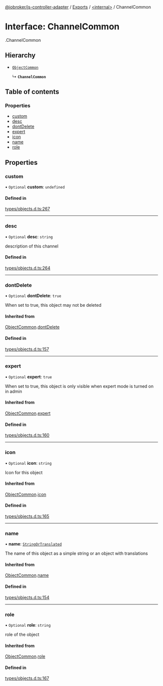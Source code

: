 [@iobroker/js-controller-adapter](../README.md) / [Exports](../modules.md) / [<internal\>](../modules/internal_.md) / ChannelCommon

# Interface: ChannelCommon

[<internal>](../modules/internal_.md).ChannelCommon

## Hierarchy

- [`ObjectCommon`](internal_.ObjectCommon.md)

  ↳ **`ChannelCommon`**

## Table of contents

### Properties

- [custom](internal_.ChannelCommon.md#custom)
- [desc](internal_.ChannelCommon.md#desc)
- [dontDelete](internal_.ChannelCommon.md#dontdelete)
- [expert](internal_.ChannelCommon.md#expert)
- [icon](internal_.ChannelCommon.md#icon)
- [name](internal_.ChannelCommon.md#name)
- [role](internal_.ChannelCommon.md#role)

## Properties

### custom

• `Optional` **custom**: `undefined`

#### Defined in

[types/objects.d.ts:267](https://github.com/ioBroker/ioBroker.js-controller/blob/9bd0ce3f/packages/types/objects.d.ts#L267)

___

### desc

• `Optional` **desc**: `string`

description of this channel

#### Defined in

[types/objects.d.ts:264](https://github.com/ioBroker/ioBroker.js-controller/blob/9bd0ce3f/packages/types/objects.d.ts#L264)

___

### dontDelete

• `Optional` **dontDelete**: ``true``

When set to true, this object may not be deleted

#### Inherited from

[ObjectCommon](internal_.ObjectCommon.md).[dontDelete](internal_.ObjectCommon.md#dontdelete)

#### Defined in

[types/objects.d.ts:157](https://github.com/ioBroker/ioBroker.js-controller/blob/9bd0ce3f/packages/types/objects.d.ts#L157)

___

### expert

• `Optional` **expert**: ``true``

When set to true, this object is only visible when expert mode is turned on in admin

#### Inherited from

[ObjectCommon](internal_.ObjectCommon.md).[expert](internal_.ObjectCommon.md#expert)

#### Defined in

[types/objects.d.ts:160](https://github.com/ioBroker/ioBroker.js-controller/blob/9bd0ce3f/packages/types/objects.d.ts#L160)

___

### icon

• `Optional` **icon**: `string`

Icon for this object

#### Inherited from

[ObjectCommon](internal_.ObjectCommon.md).[icon](internal_.ObjectCommon.md#icon)

#### Defined in

[types/objects.d.ts:165](https://github.com/ioBroker/ioBroker.js-controller/blob/9bd0ce3f/packages/types/objects.d.ts#L165)

___

### name

• **name**: [`StringOrTranslated`](../modules/internal_.md#stringortranslated)

The name of this object as a simple string or an object with translations

#### Inherited from

[ObjectCommon](internal_.ObjectCommon.md).[name](internal_.ObjectCommon.md#name)

#### Defined in

[types/objects.d.ts:154](https://github.com/ioBroker/ioBroker.js-controller/blob/9bd0ce3f/packages/types/objects.d.ts#L154)

___

### role

• `Optional` **role**: `string`

role of the object

#### Inherited from

[ObjectCommon](internal_.ObjectCommon.md).[role](internal_.ObjectCommon.md#role)

#### Defined in

[types/objects.d.ts:167](https://github.com/ioBroker/ioBroker.js-controller/blob/9bd0ce3f/packages/types/objects.d.ts#L167)
